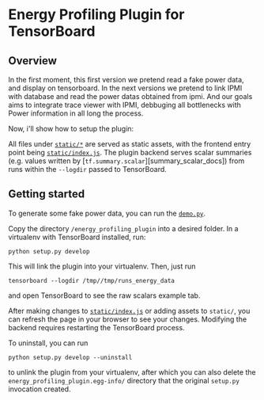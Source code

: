 # Energy Profiling Plugin for TensorBoard

## Overview

In the first moment, this first version we pretend read a fake power data, and display on tensorboard. In the next versions we pretend to link IPMI with database and read the power datas obtained from ipmi. And our goals aims to integrate trace viewer with IPMI, debbuging all bottlenecks with Power information in all long the process.

Now, i'll show how to setup the plugin:

All files under [`static/*`][static-dir] are served as static assets, with the frontend entry point being [`static/index.js`][static-index-js]. The plugin backend serves scalar summaries (e.g. values written by [`tf.summary.scalar`][summary_scalar_docs]) from runs within the `--logdir` passed to TensorBoard.

[static-dir]: ./energy_profiling_plugin/static
[static-index-js]: ./energy_profiling_plugin/static/index.js

## Getting started

To generate some fake power data, you can run the [`demo.py`](energy_profiling_plugin/demo.py). 


Copy the directory `/energy_profiling_plugin` into a desired folder. In a virtualenv with TensorBoard installed, run:

```
python setup.py develop
```

This will link the plugin into your virtualenv. Then, just run

```
tensorboard --logdir /tmp//tmp/runs_energy_data
```

and open TensorBoard to see the raw scalars example tab.

After making changes to [`static/index.js`](./energy_profiling_plugin/static/index.js) or adding assets to `static/`, you can refresh the page in your browser to see your changes. Modifying the backend requires restarting the TensorBoard process.

To uninstall, you can run

```
python setup.py develop --uninstall
```

to unlink the plugin from your virtualenv, after which you can also delete the `energy_profiling_plugin.egg-info/` directory that the original `setup.py` invocation created.
